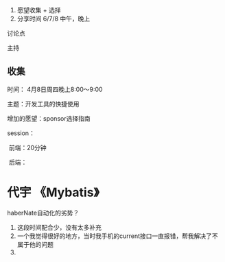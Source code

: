 1. 愿望收集 + 选择
2. 分享时间 6/7/8 中午，晚上

讨论点

主持

## 收集

时间： 4月8日周四晚上8:00～9:00

主题：开发工具的快捷使用

增加的愿望：sponsor选择指南

session：

​	前端：20分钟

​	后端：

# 代宇 《Mybatis》

haberNate自动化的劣势？

1. 这段时间配合少，没有太多补充
2. 一个我觉得很好的地方，当时我手机的current接口一直报错，帮我解决了不属于他的问题
3. 

